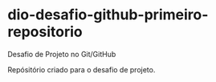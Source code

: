 # dio-desafio-github-primeiro-repositorio
Desafio de Projeto no Git/GitHub

Repósitório criado para o desafio de projeto.
